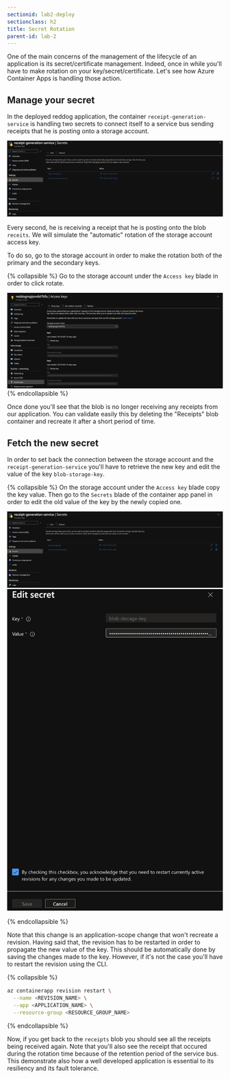 ```yaml
---
sectionid: lab2-deploy
sectionclass: h2
title: Secret Rotation
parent-id: lab-2
---
```


One of the main concerns of the management of the lifecycle of an application is its secret/certificate management. Indeed, once in while you'll have to make rotation on your key/secret/certificate. Let's see how Azure Container Apps is handling those action. 

## Manage your secret

In the deployed reddog application, the container `receipt-generation-service` is handling two secrets to connect itself to a service bus sending receipts that he is posting onto a storage account. 

 ![The receipt secret](/media/lab2/secretrotation1.png)

Every second, he is receiving a receipt that he is posting onto the blob `receits`. We will simulate the "automatic" rotation of the storage account access key.

To do so, go to the storage account in order to make the rotation both of the primary and the secondary keys. 

{% collapsible %}
Go to the storage account under the `Access key` blade in order to click rotate. 

![Rotation Key](/media/lab2/sarot.png)
{% endcollapsible %}

Once done you'll see that the blob is no longer receiving any receipts from our application. You can validate easily this by deleting the "Receipts" blob container and recreate it after a short period of time.

## Fetch the new secret

In order to set back the connection between the storage account and the `receipt-generation-service` you'll have to retrieve the new key and edit the value of the key `blob-storage-key`. 

{% collapsible %}
On the storage account under the `Access key` blade copy the key value. 
Then go to the `Secrets` blade of the container app panel in order to edit the old value of the key by the newly copied one. 

![Rotation Key](/media/lab2/sarot2.png)
![Rotation Key](/media/lab2/sarot3.png)

{% endcollapsible %} 

Note that this change is an application-scope change that won't recreate a revision. Having said that, the revision has to be restarted in order to propagate the new value of the key. This should be automatically done by saving the changes made to the key. However, if it's not the case you'll have to restart the revision using the CLI. 

{% collapsible %}
``` bash
az containerapp revision restart \
  --name <REVISION_NAME> \
  --app <APPLICATION_NAME> \
  --resource-group <RESOURCE_GROUP_NAME>
```
{% endcollapsible %} 

Now, if you get back to the `receipts` blob you should see all the receipts being received again. Note that you'll also see the receipt that occured during the rotation time because of the retention period of the service bus. This demonstrate also how a well developed application is essential to its resiliency and its fault tolerance. 